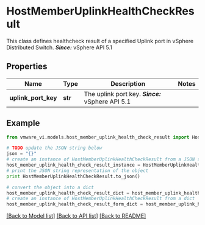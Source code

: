 # HostMemberUplinkHealthCheckResult

This class defines healthcheck result of a specified Uplink port in vSphere Distributed Switch.  ***Since:*** vSphere API 5.1 

## Properties
Name | Type | Description | Notes
------------ | ------------- | ------------- | -------------
**uplink_port_key** | **str** | The uplink port key.  ***Since:*** vSphere API 5.1  | 

## Example

```python
from vmware_vi.models.host_member_uplink_health_check_result import HostMemberUplinkHealthCheckResult

# TODO update the JSON string below
json = "{}"
# create an instance of HostMemberUplinkHealthCheckResult from a JSON string
host_member_uplink_health_check_result_instance = HostMemberUplinkHealthCheckResult.from_json(json)
# print the JSON string representation of the object
print HostMemberUplinkHealthCheckResult.to_json()

# convert the object into a dict
host_member_uplink_health_check_result_dict = host_member_uplink_health_check_result_instance.to_dict()
# create an instance of HostMemberUplinkHealthCheckResult from a dict
host_member_uplink_health_check_result_form_dict = host_member_uplink_health_check_result.from_dict(host_member_uplink_health_check_result_dict)
```
[[Back to Model list]](../README.md#documentation-for-models) [[Back to API list]](../README.md#documentation-for-api-endpoints) [[Back to README]](../README.md)


